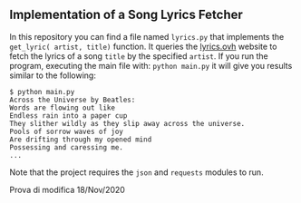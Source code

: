 ## Implementation of a Song Lyrics Fetcher


In this repository you can find a file named ```lyrics.py``` that implements the ```get_lyric( artist, title)``` function. It queries the [lyrics.ovh](https://lyricsovh.docs.apiary.io/#) website to fetch the lyrics of a song ```title``` by the specified ```artist```.
If you run the program, executing the main file with: ```python main.py``` it will give you results similar to the following: 

```
$ python main.py
Across the Universe by Beatles:
Words are flowing out like 
Endless rain into a paper cup
They slither wildly as they slip away across the universe.
Pools of sorrow waves of joy
Are drifting through my opened mind
Possessing and caressing me.
...
```

Note that the project requires the ```json``` and ```requests``` modules to run.

Prova di modifica 18/Nov/2020
